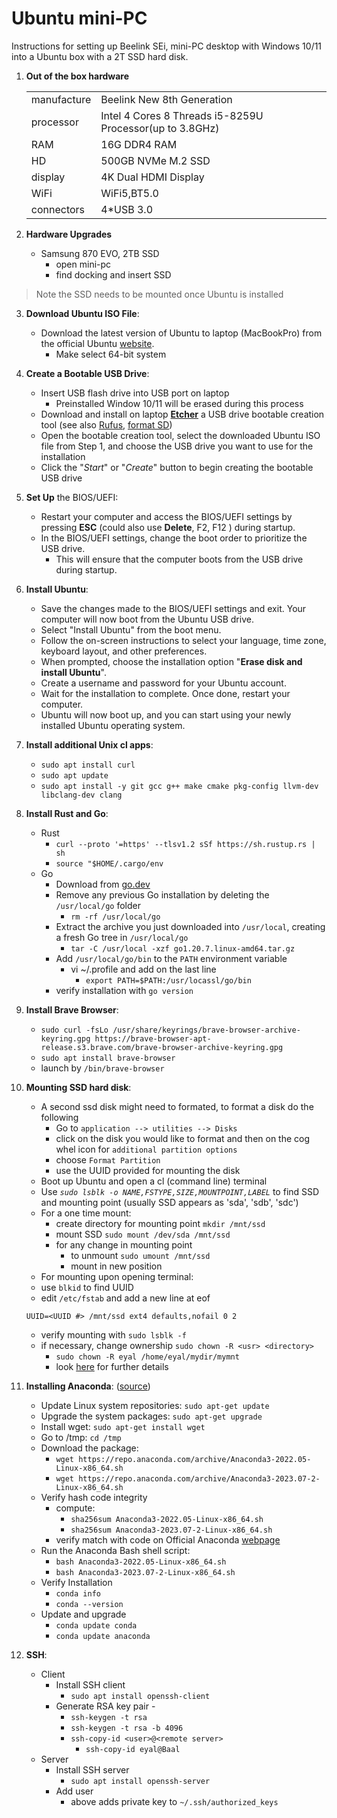 # Ubuntu mini-PC

Instructions for setting up Beelink SEi, mini-PC desktop with Windows 10/11 into a Ubuntu box with a 2T SSD hard disk. 

1. __Out of the box hardware__

    |  |  |
    |------------|---------------|
    | manufacture | Beelink New 8th Generation | 
    | processor    | Intel 4 Cores 8 Threads i5-8259U Processor(up to 3.8GHz) |
    | RAM | 16G DDR4 RAM |
    | HD | 500GB NVMe M.2 SSD |
    | display | 4K Dual HDMI Display |
    | WiFi  | WiFi5,BT5.0 | 
    | connectors | 4*USB 3.0 | 

2. __Hardware Upgrades__ 
    - Samsung 870 EVO, 2TB SSD
        - open mini-pc
        - find docking and insert SSD
> Note the SSD needs to be mounted once Ubuntu is installed

3. __Download Ubuntu ISO File__:
    - Download the latest version of Ubuntu to laptop (MacBookPro) from the official Ubuntu [website](https://ubuntu.com/download).
        - Make select 64-bit system

4. __Create a Bootable USB Drive__:
    - Insert USB flash drive into USB port on laptop
        - Preinstalled Window 10/11 will be erased during this process
    - Download and install on laptop [__Etcher__](https://www.balena.io/etcher/) a USB drive bootable creation tool (see also [Rufus](https://rufus.ie/), [format SD](https://havecamerawilltravel.com/how-to-format-sd-card-on-mac/))
    - Open the bootable creation tool, select the downloaded Ubuntu ISO file from Step 1, and choose the USB drive you want to use for the installation
    - Click the "_Start_" or "_Create_" button to begin creating the bootable USB drive

5. __Set Up__ the BIOS/UEFI:
    - Restart your computer and access the BIOS/UEFI settings by pressing __ESC__ (could also use __Delete__, F2, F12 ) during startup.
    - In the BIOS/UEFI settings, change the boot order to prioritize the USB drive. 
        - This will ensure that the computer boots from the USB drive during startup.

6. __Install Ubuntu__:
    - Save the changes made to the BIOS/UEFI settings and exit. Your computer will now boot from the Ubuntu USB drive.
    - Select "Install Ubuntu" from the boot menu.
    - Follow the on-screen instructions to select your language, time zone, keyboard layout, and other preferences.
    - When prompted, choose the installation option "__Erase disk and install Ubuntu__". 
    - Create a username and password for your Ubuntu account.
    - Wait for the installation to complete. Once done, restart your computer.
    - Ubuntu will now boot up, and you can start using your newly installed Ubuntu operating system.
    
7. __Install additional Unix cl apps__:
    - `sudo apt install curl`
    - `sudo apt update`
    - `sudo apt install -y git gcc g++ make cmake pkg-config llvm-dev libclang-dev clang`

8. __Install Rust and Go__:
    - Rust
        - `curl --proto '=https' --tlsv1.2 sSf https://sh.rustup.rs | sh`
        - `source "$HOME/.cargo/env`
    - Go
        - Download from [go.dev](https://go.dev/dl/)
        - Remove any previous Go installation by deleting the `/usr/local/go` folder 
            - `rm -rf /usr/local/go`
        - Extract the archive you just downloaded into `/usr/local`, creating a fresh Go tree in `/usr/local/go`
            - `tar -C /usr/local -xzf go1.20.7.linux-amd64.tar.gz`
        - Add `/usr/local/go/bin` to the `PATH` environment variable
            - vi ~/.profile and add on the last line
                - `export PATH=$PATH:/usr/locassl/go/bin`
        - verify installation with `go version`

8. __Install Brave Browser__:
    - `sudo curl -fsLo /usr/share/keyrings/brave-browser-archive-keyring.gpg https://brave-browser-apt-release.s3.brave.com/brave-browser-archive-keyring.gpg`
    - `sudo apt install brave-browser`
    - launch by `/bin/brave-browser`

9. __Mounting SSD hard disk__:
    - A second ssd disk might need to formated, to format a disk do the following
        - Go to `application --> utilities --> Disks`
        - click on the disk you would like to format and then on the cog whel icon for `additional partition options`
        - choose `Format Partition`
        - use the UUID provided for mounting the disk
    - Boot up Ubuntu and open a cl (command line) terminal
    - Use  _`sudo lsblk -o NAME,FSTYPE,SIZE,MOUNTPOINT,LABEL`_ to find SSD and mounting point (usually SSD appears as 'sda', 'sdb', 'sdc')
    - For a one time mount:
        - create directory for mounting point `mkdir /mnt/ssd`
        - mount SSD `sudo mount /dev/sda /mnt/ssd`
        - for any change in mounting point 
            - to unmount `sudo umount /mnt/ssd`
            - mount in new position
    - For mounting upon opening terminal:
    - use `blkid` to find UUID
    - edit `/etc/fstab` and add a new line at eof
    ```
    UUID=<UUID #> /mnt/ssd ext4 defaults,nofail 0 2
    ```
    - verify mounting with `sudo lsblk -f`
    - if necessary, change ownership `sudo chown -R <usr> <directory>`
        - `sudo chown -R eyal /home/eyal/mydir/mymnt`
        - look [here](https://devconnected.com/how-to-chown-recursive-on-linux/) for further details

11. __Installing Anaconda__: ([source](https://www.makeuseof.com/install-anaconda-on-ubuntu/))
    -  Update Linux system repositories: `sudo apt-get update`
    -  Upgrade the system packages: `sudo apt-get upgrade`
    - Install wget: `sudo apt-get install wget`
    - Go to /tmp: `cd /tmp`
    - Download the package:
        - `wget https://repo.anaconda.com/archive/Anaconda3-2022.05-Linux-x86_64.sh`
        - `wget https://repo.anaconda.com/archive/Anaconda3-2023.07-2-Linux-x86_64.sh`
    -  Verify hash code integrity
        - compute:
            - `sha256sum Anaconda3-2022.05-Linux-x86_64.sh`
            - `sha256sum Anaconda3-2023.07-2-Linux-x86_64.sh`
        - verify match with code on Official Anaconda [webpage](`https://repo.anaconda.com/archive/`)
    - Run the Anaconda Bash shell script:
        - `bash Anaconda3-2022.05-Linux-x86_64.sh`
        - `bash Anaconda3-2023.07-2-Linux-x86_64.sh`
    - Verify Installation
        - `conda info`
        - `conda --version`
    - Update and upgrade
        - `conda update conda`
        - `conda update anaconda`

12. __SSH__:
    -  Client
        - Install SSH client
            - `sudo apt install openssh-client`
        - Generate RSA key pair -
            - `ssh-keygen -t rsa`
            - `ssh-keygen -t rsa -b 4096`
            - `ssh-copy-id <user>@<remote server>`
                - `ssh-copy-id eyal@Baal`
    - Server
        - Install SSH server
            - `sudo apt install openssh-server`
        - Add user
            - above adds private key to `~/.ssh/authorized_keys`
    
